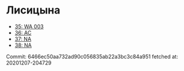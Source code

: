 # Лисицына
- [35: WA 003](35.md)
- [36: AC](36.md)
- [37: NA](37.md)
- [38: NA](38.md)

Commit: 6466ec50aa732ad90c056835ab22a3bc3c84a951
 fetched at: 20201207-204729
